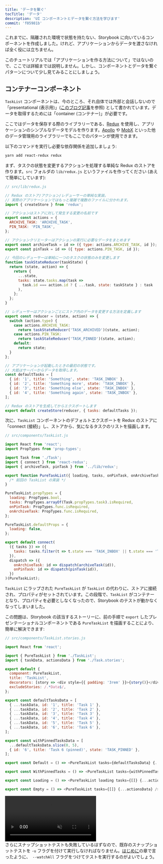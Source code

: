 ```yaml
---
title: 'データを繋ぐ'
tocTitle: 'データ'
description: 'UI コンポーネントとデータを繋ぐ方法を学びます'
commit: 'f05981b'
---
```


これまでに、隔離された環境で状態を持たない、Storybook に向いているコンポーネントを作成しました。けれど、アプリケーションからデータを渡さなければ全く役には立ちません。

このチュートリアルでは「アプリケーションを作る方法について」ではないので、ここでは詳細までは説明しません。しかし、コンポーネントとデータを繋ぐパターンについて少し見てみることにしましょう。

## コンテナーコンポーネント

`TaskList` コンポーネントは、今のところ、それ自体では外部と会話しないので「presentational (表示用)」([このブログ記事](https://medium.com/@dan_abramov/smart-and-dumb-components-7ca2f9a7c7d0)を参照) として書かれています。データを取得するためには「container (コンテナー)」が必要です。

ここではデータを保存する際のライブラリーである、[Redux](https://redux.js.org/) を使用し、アプリケーションのシンプルなデータモデルを作ります。[Apollo](https://www.apollographql.com/client/) や [MobX](https://mobx.js.org/) といった他のデータ管理用のライブラリーでもここでのパターンが使用できます。

以下のコマンドを実行し必要な依存関係を追加しましょう:

```bash
yarn add react-redux redux
```

まず、タスクの状態を変更するアクションを処理する単純な Redux のストアを作ります。`src` フォルダの `lib/redux.js` というファイルを作ってください (あえて簡単にしています):

```javascript
// src/lib/redux.js

// Redux のストア/アクション/レデューサーの単純な実装。
// 実際のアプリケーションではもっと複雑で複数のファイルに分かれます。
import { createStore } from 'redux';

// アクションはストアに対して発生する変更の名前です
export const actions = {
  ARCHIVE_TASK: 'ARCHIVE_TASK',
  PIN_TASK: 'PIN_TASK',
};

// アクションクリエーターはアクションの実行に必要なデータをまとめます
export const archiveTask = id => ({ type: actions.ARCHIVE_TASK, id });
export const pinTask = id => ({ type: actions.PIN_TASK, id });

// 今回のレデューサーは単純に一つのタスクの状態のみを変更します
function taskStateReducer(taskState) {
  return (state, action) => {
    return {
      ...state,
      tasks: state.tasks.map(task =>
        task.id === action.id ? { ...task, state: taskState } : task
      ),
    };
  };
}

// レデューサーはアクションごとにストア内のデータを変更する方法を定義します
export const reducer = (state, action) => {
  switch (action.type) {
    case actions.ARCHIVE_TASK:
      return taskStateReducer('TASK_ARCHIVED')(state, action);
    case actions.PIN_TASK:
      return taskStateReducer('TASK_PINNED')(state, action);
    default:
      return state;
  }
};

// アプリケーションが起動したときの最初の状態です。
// 大抵はサーバーからデータを取得します。
const defaultTasks = [
  { id: '1', title: 'Something', state: 'TASK_INBOX' },
  { id: '2', title: 'Something more', state: 'TASK_INBOX' },
  { id: '3', title: 'Something else', state: 'TASK_INBOX' },
  { id: '4', title: 'Something again', state: 'TASK_INBOX' },
];

// Redux のストアを生成してからエクスポートします
export default createStore(reducer, { tasks: defaultTasks });
```

次に、`TaskList` コンポーネントのデフォルトエクスポートを Redux のストアに 「connect (接続)」し、ストアから、気になるタスクのリストを描画します。

```javascript
// src/components/TaskList.js

import React from 'react';
import PropTypes from 'prop-types';

import Task from './Task';
import { connect } from 'react-redux';
import { archiveTask, pinTask } from '../lib/redux';

export function PureTaskList({ loading, tasks, onPinTask, onArchiveTask }) {
  /* 前回の TaskList の実装 */
}

PureTaskList.propTypes = {
  loading: PropTypes.bool,
  tasks: PropTypes.arrayOf(Task.propTypes.task).isRequired,
  onPinTask: PropTypes.func.isRequired,
  onArchiveTask: PropTypes.func.isRequired,
};

PureTaskList.defaultProps = {
  loading: false,
};

export default connect(
  ({ tasks }) => ({
    tasks: tasks.filter(t => t.state === 'TASK_INBOX' || t.state === 'TASK_PINNED'),
  }),
  dispatch => ({
    onArchiveTask: id => dispatch(archiveTask(id)),
    onPinTask: id => dispatch(pinTask(id)),
  })
)(PureTaskList);
```

`TaskList` にラップされた `PureTaskList` が `TaskList` の代わりに、ストアに接続され、プロパティがセットされています。この段階で、`TaskList` がコンテナーとなり、プロパティを必要としなくなったので、Storybook のテストが動かなくなってしまいました。

この問題は、Storybook の該当するストーリーに、前の手順で `export` したプレゼンテーショナルコンポーネントである `PureTaskList` を描画することにより、簡単に解決できます:

```javascript
// src/components/TaskList.stories.js

import React from 'react';

import { PureTaskList } from './TaskList';
import { taskData, actionsData } from './Task.stories';

export default {
  component: PureTaskList,
  title: 'TaskList',
  decorators: [story => <div style={{ padding: '3rem' }}>{story()}</div>],
  excludeStories: /.*Data$/,
};

export const defaultTasksData = [
  { ...taskData, id: '1', title: 'Task 1' },
  { ...taskData, id: '2', title: 'Task 2' },
  { ...taskData, id: '3', title: 'Task 3' },
  { ...taskData, id: '4', title: 'Task 4' },
  { ...taskData, id: '5', title: 'Task 5' },
  { ...taskData, id: '6', title: 'Task 6' },
];

export const withPinnedTasksData = [
  ...defaultTasksData.slice(0, 5),
  { id: '6', title: 'Task 6 (pinned)', state: 'TASK_PINNED' },
];

export const Default = () => <PureTaskList tasks={defaultTasksData} {...actionsData} />;

export const WithPinnedTasks = () => <PureTaskList tasks={withPinnedTasksData} {...actionsData} />;

export const Loading = () => <PureTaskList loading tasks={[]} {...actionsData} />;

export const Empty = () => <PureTaskList tasks={[]} {...actionsData} />;
```

<video autoPlay muted playsInline loop>
  <source
    src="/intro-to-storybook/finished-tasklist-states.mp4"
    type="video/mp4"
  />
</video>

<div class="aside">
さらにスナップショットテストも失敗しているはずなので、既存のスナップショットテストを <code>-u</code> フラグを付けて実行しなければなりません。<a href="/react/ja/get-started/">はじめに</a>の章で言ったように、<code> --watchAll</code> フラグをつけてテストを実行するのがよいでしょう。
</div>
